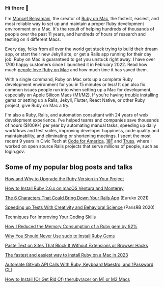 ### Hi there 👋

I'm [Moncef Belyamani](https://www.moncefbelyamani.com/), the creator of [Ruby on Mac](https://www.rubyonmac.dev/?utm_campaign=gh-readme), the fastest, easiest, and most reliable way to set up and maintain a proper Ruby development environment on a Mac. It's the result of helping hundreds of thousands of people over the past 11 years, and hundreds of hours of research and testing on 4 different Macs.

Every day, folks from all over the world get stuck trying to build their dream app, or start their new Jekyll site, or get a Rails app running for their day job. Ruby on Mac is guaranteed to get you unstuck right away. I have over 1700 happy customers since I launched it in February 2022. Read how much [people love Ruby on Mac](https://www.rubyonmac.dev/testimonials) and how much time it has saved them.

With a single command, Ruby on Mac sets up a complete Ruby development environment for you in 15 minutes or less! It can also fix common issues people run into when setting up a Mac for development, especially on Apple Silicon Macs (M1/M2). If you're having trouble installing gems or setting up a Rails, Jekyll, Flutter, React Native, or other Ruby project, give Ruby on Mac a try. 

I'm also a Ruby, Rails, and automation consultant with 24 years of web development experience. I’ve helped teams and companies save thousands of hours ($100K+) per year by automating manual tasks, speeding up daily workflows and test suites, improving developer happiness, code quality and maintainability, and eliminating or shortening meetings. I spent the most recent 9 years in Civic Tech at [Code for America](https://github.com/codeforamerica), [18F](https://github.com/18F) and [Truss](https://github.com/TrussWorks), where I worked on open source Rails projects that serve millions of people, such as login.gov.

## Some of my popular blog posts and talks
[How and Why to Upgrade the Ruby Version in Your Project](https://www.rubyonmac.dev/how-to-upgrade-the-ruby-version-in-your-project)

[How to Install Ruby 2.6.x on macOS Ventura and Monterey](https://www.rubyonmac.dev/how-to-install-ruby-2-6-on-macos-13-ventura)

[The 6 Characters That Could Bring Down Your Rails App](https://www.moncefbelyamani.com/the-6-characters-that-could-bring-down-your-rails-app/) (Euruko 2021)

[Speeding up Tests With Creativity and Behavioral Science](https://www.youtube.com/watch?v=Rs5HBkPkTSA) (ParisRB 2020)

[Techniques For Improving Your Coding Skills](https://www.moncefbelyamani.com/techniques-for-improving-your-coding-skills/)

[How I Reduced the Memory Consumption of a Ruby gem by 92%](https://www.moncefbelyamani.com/a-trip-down-memory-lane-with-derailed-benchmarks/)

[Why You Should Never Use sudo to Install Ruby Gems](https://www.moncefbelyamani.com/why-you-should-never-use-sudo-to-install-ruby-gems/)

[Paste Text on Sites That Block It Without Extensions or Browser Hacks](https://www.moncefbelyamani.com/paste-text-on-sites-that-block-it-without-extensions-or-browser-hacks/)

[The fastest and easiest way to install Ruby on a Mac in 2023](https://www.moncefbelyamani.com/how-to-install-xcode-homebrew-git-rvm-ruby-on-mac/)

[Automate GitHub API Calls With Ruby, Keyboard Maestro, and 1Password CLI](https://www.moncefbelyamani.com/automate-github-api-calls-with-ruby-keyboard-maestro-and-1password-cli/)

[How to Install (Or Get Rid Of) therubyracer on M1 or M2 Macs](https://www.rubyonmac.dev/how-to-install-therubyracer-on-m1-m2-apple-silicon-mac)

<!--
**monfresh/monfresh** is a ✨ _special_ ✨ repository because its `README.md` (this file) appears on your GitHub profile.

Here are some ideas to get you started:

- 🔭 I’m currently working on ...
- 🌱 I’m currently learning ...
- 👯 I’m looking to collaborate on ...
- 🤔 I’m looking for help with ...
- 💬 Ask me about ...
- 📫 How to reach me: ...
- 😄 Pronouns: ...
- ⚡ Fun fact: ...
-->
